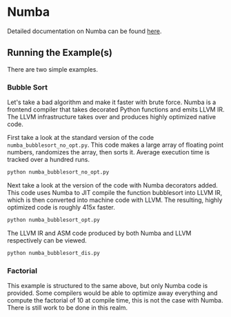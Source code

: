 # Numba

Detailed documentation on Numba can be found [here](numba.pydata.org).

## Running the Example(s)

There are two simple examples.

### Bubble Sort

Let's take a bad algorithm and make it faster with brute force. Numba is a frontend compiler that takes decorated Python functions and emits LLVM IR. The LLVM infrastructure takes over and produces highly optimized native code.

First take a look at the standard version of the code ```numba_bubblesort_no_opt.py```. This code makes a large array of floating point numbers, randomizes the array, then sorts it. Average execution time is tracked over a hundred runs.

```bash
python numba_bubblesort_no_opt.py
```

Next take a look at the version of the code with Numba decorators added. This code uses Numba to JIT compile the function bubblesort into LLVM IR, which is then converted into machine code with LLVM. The resulting, highly optimized code is roughly 415x faster.

```bash
python numba_bubblesort_opt.py
```

The LLVM IR and ASM code produced by both Numba and LLVM respectively can be viewed.

```bash
python numba_bubblesort_dis.py
```

### Factorial

This example is structured to the same above, but only Numba code is provided. Some compilers would be able to optimize away everything and compute the factorial of 10 at compile time, this is not the case with Numba. There is still work to be done in this realm.
